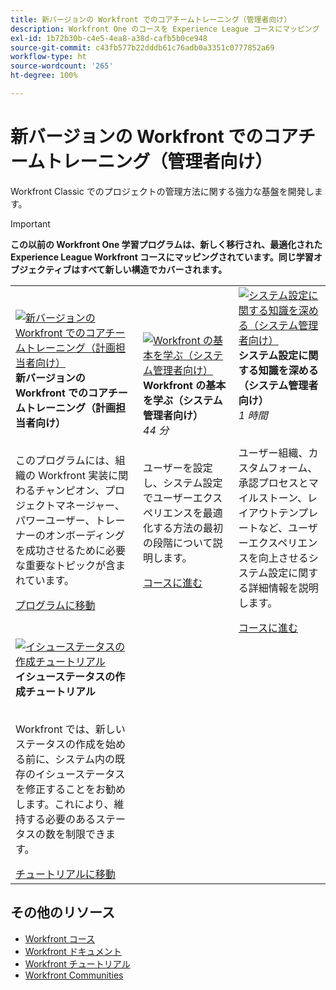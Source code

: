 ```yaml
---
title: 新バージョンの Workfront でのコアチームトレーニング（管理者向け）
description: Workfront One のコースを Experience League コースにマッピング
exl-id: 1b72b30b-c4e5-4ea8-a38d-cafb5b0ce948
source-git-commit: c43fb577b22dddb61c76adb0a3351c0777852a69
workflow-type: ht
source-wordcount: '265'
ht-degree: 100%

---
```


# 新バージョンの Workfront でのコアチームトレーニング（管理者向け）

Workfront Classic でのプロジェクトの管理方法に関する強力な基盤を開発します。

>[!IMPORTANT]
>
>**この以前の Workfront One 学習プログラムは、新しく移行され、最適化された Experience League Workfront コースにマッピングされています。同じ学習オブジェクティブはすべて新しい構造でカバーされます。**

<table>
  <tr>
   <td>
      <a href="https://experienceleague.adobe.com/docs/workfront-course-map/using/learning-programs/core-team-training-program-for-planners.html?lang=ja">
      <img alt="新バージョンの Workfront でのコアチームトレーニング（計画担当者向け）" src="https://cdn.experienceleague.adobe.com/thumb/get-started-with-workfront-for-planners.png"/>
      </a>
      <div>
         <strong>新バージョンの Workfront でのコアチームトレーニング（計画担当者向け）</strong></a>         
      </div>
      <p>
        <br/>
このプログラムには、組織の Workfront 実装に関わるチャンピオン、プロジェクトマネージャー、パワーユーザー、トレーナーのオンボーディングを成功させるために必要な重要なトピックが含まれています。
      </p>
      <a  rel="noreferrer" target="_blank" href="https://experienceleague.adobe.com/docs/workfront-course-map/using/learning-programs/core-team-training-program-for-planners.html?lang=ja" class="spectrum-Button spectrum-Button--primary spectrum-Button--sizeM">
 <span class="spectrum-Button-label has-no-wrap has-text-weight-bold">プログラムに移動</span>
 </a>
   </td>   
   <td>
      <a href="https://experienceleague.adobe.com/?recommended=Workfront-A-1-2022.1.admin">
      <img alt="Workfront の基本を学ぶ（システム管理者向け）" src="https://cdn.experienceleague.adobe.com/thumb/create-custom-reports-and-dashboards.png"/>
      </a>
      <div>
         <strong>Workfront の基本を学ぶ（システム管理者向け）</strong></a>
 <br/><em>44 分</em>
      </div>
      <p>
        <br/>
ユーザーを設定し、システム設定でユーザーエクスペリエンスを最適化する方法の最初の段階について説明します。
      </p>
      <a  rel="noreferrer" target="_blank" href="https://experienceleague.adobe.com/?recommended=Workfront-A-1-2022.1.admin" class="spectrum-Button spectrum-Button--primary spectrum-Button--sizeM">
 <span class="spectrum-Button-label has-no-wrap has-text-weight-bold">コースに進む</span>
 </a>
   </td>
    <td>
      <a href="https://experienceleague.adobe.com/?recommended=Workfront-A-1-2022.2.admin">
      <img alt="システム設定に関する知識を深める（システム管理者向け）" src="https://cdn.experienceleague.adobe.com/thumb/further-your-system-settings-knowledge-for-system-administrators.png"/>
      </a>
      <div>
         <strong>システム設定に関する知識を深める（システム管理者向け）</strong></a>
 <br/><em>1 時間</em>
      </div>
      <p>
        <br/>
ユーザー組織、カスタムフォーム、承認プロセスとマイルストーン、レイアウトテンプレートなど、ユーザーエクスペリエンスを向上させるシステム設定に関する詳細情報を説明します。
      </p>
      <a  rel="noreferrer" target="_blank" href="https://experienceleague.adobe.com/?recommended=Workfront-A-1-2022.2.admin" class="spectrum-Button spectrum-Button--primary spectrum-Button--sizeM">
 <span class="spectrum-Button-label has-no-wrap has-text-weight-bold">コースに進む</span>
 </a>
   </td>
  </tr>
    <tr>
   <td>
      <a href="https://experienceleague.adobe.com/docs/workfront-learn/tutorials-workfront/administration-and-setup/configure-system-defaults/create-an-issue-status.html?lang=ja">
      <img alt="イシューステータスの作成チュートリアル" src="https://cdn.experienceleague.adobe.com/thumb/docs-workfront.png"/>
      </a>
      <div>
         <strong>イシューステータスの作成チュートリアル</strong></a>
      </div>
      <p>
        <br/>
 Workfront では、新しいステータスの作成を始める前に、システム内の既存のイシューステータスを修正することをお勧めします。これにより、維持する必要のあるステータスの数を制限できます。
      </p>
      <a  rel="noreferrer" target="_blank" href="https://experienceleague.adobe.com/docs/workfront-learn/tutorials-workfront/administration-and-setup/configure-system-defaults/create-an-issue-status.html?lang=ja" class="spectrum-Button spectrum-Button--primary spectrum-Button--sizeM">
 <span class="spectrum-Button-label has-no-wrap has-text-weight-bold">チュートリアルに移動</span>
 </a>
   </td>   
  </tr>
</table>

## その他のリソース

* [Workfront コース](https://experienceleague.adobe.com/?lang=ja&amp;Solution=Workfront#courses)
* [Workfront ドキュメント](https://experienceleague.adobe.com/docs/workfront.html?lang=ja)
* [Workfront チュートリアル](https://experienceleague.adobe.com/docs/workfront-learn/tutorials-workfront/home.html?lang=ja)
* [Workfront Communities](https://experienceleaguecommunities.adobe.com/t5/workfront/ct-p/workfront?profile.language=ja)
